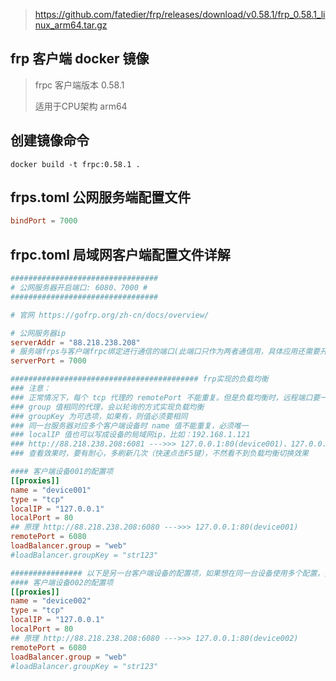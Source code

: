 > https://github.com/fatedier/frp/releases/download/v0.58.1/frp_0.58.1_linux_arm64.tar.gz

## frp 客户端 docker 镜像
> frpc 客户端版本 0.58.1
> 
> 适用于CPU架构 arm64

## 创建镜像命令
```
docker build -t frpc:0.58.1 .
```

## frps.toml 公网服务端配置文件
```frps.toml
bindPort = 7000
```

## frpc.toml 局域网客户端配置文件详解
```frpc.toml
#################################
# 公网服务器开启端口: 6080、7000 #
#################################

# 官网 https://gofrp.org/zh-cn/docs/overview/

# 公网服务器ip
serverAddr = "88.218.238.208"
# 服务端frps与客户端frpc绑定进行通信的端口(此端口只作为两者通信用，具体应用还需要开启相应的端口)
serverPort = 7000

########################################## frp实现的负载均衡
### 注意：
### 正常情况下，每个 tcp 代理的 remotePort 不能重复。但是负载均衡时，远程端口要一样(端口不同就无法实现负载均衡了)
### group 值相同的代理，会以轮询的方式实现负载均衡
### groupKey 为可选项，如果有，则值必须要相同
### 同一台服务器对应多个客户端设备时 name 值不能重复，必须唯一
### localIP 值也可以写成设备的局域网ip，比如：192.168.1.121
### http://88.218.238.208:6081 --->>> 127.0.0.1:80(device001)、127.0.0.1:80(device002)
### 查看效果时，要有耐心，多刷新几次（快速点击F5键），不然看不到负载均衡切换效果

#### 客户端设备001的配置项
[[proxies]]
name = "device001"
type = "tcp"
localIP = "127.0.0.1"
localPort = 80
## 原理 http://88.218.238.208:6080 --->>> 127.0.0.1:80(device001)
remotePort = 6080
loadBalancer.group = "web"
#loadBalancer.groupKey = "str123"

################ 以下是另一台客户端设备的配置项，如果想在同一台设备使用多个配置，则 localPort 需要指定不同端口
#### 客户端设备002的配置项
[[proxies]]
name = "device002"
type = "tcp"
localIP = "127.0.0.1"
localPort = 80
## 原理 http://88.218.238.208:6080 --->>> 127.0.0.1:80(device002)
remotePort = 6080
loadBalancer.group = "web"
#loadBalancer.groupKey = "str123"
```
